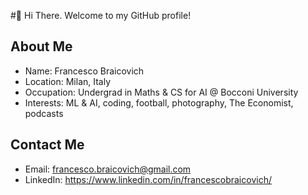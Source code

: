 #👋 Hi There. Welcome to my GitHub profile! 

## About Me
- Name: Francesco Braicovich
- Location: Milan, Italy
- Occupation: Undergrad in Maths & CS for AI @ Bocconi University
- Interests: ML & AI, coding, football, photography, The Economist, podcasts

## Contact Me
- Email: francesco.braicovich@gmail.com
- LinkedIn: https://www.linkedin.com/in/francescobraicovich/

